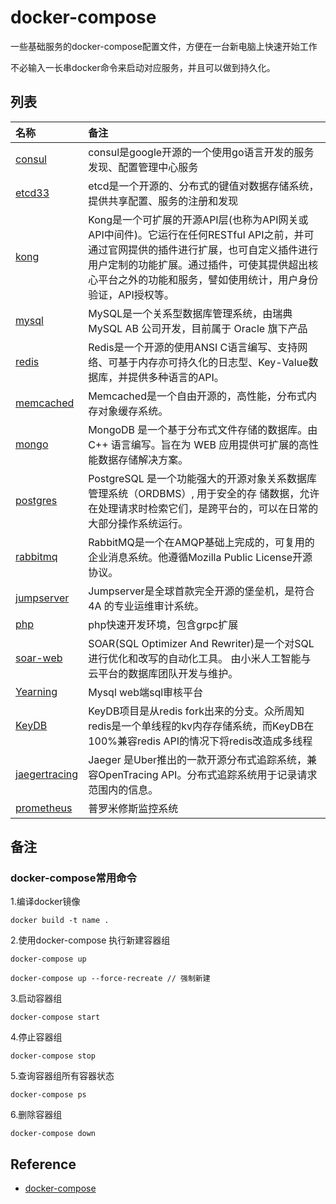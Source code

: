 # docker-compose
一些基础服务的docker-compose配置文件，方便在一台新电脑上快速开始工作

不必输入一长串docker命令来启动对应服务，并且可以做到持久化。



## 列表

| 名称 | 备注 |
|:----| :----|
| [consul](consul) | consul是google开源的一个使用go语言开发的服务发现、配置管理中心服务 |
| [etcd33](etcd33) | etcd是一个开源的、分布式的键值对数据存储系统，提供共享配置、服务的注册和发现 |
| [kong](kong) | Kong是一个可扩展的开源API层(也称为API网关或API中间件)。它运行在任何RESTful API之前，并可通过官网提供的插件进行扩展，也可自定义插件进行用户定制的功能扩展。通过插件，可使其提供超出核心平台之外的功能和服务，譬如使用统计，用户身份验证，API授权等。 |
| [mysql](mysql) | MySQL是一个关系型数据库管理系统，由瑞典MySQL AB 公司开发，目前属于 Oracle 旗下产品 |
| [redis](redis) | Redis是一个开源的使用ANSI C语言编写、支持网络、可基于内存亦可持久化的日志型、Key-Value数据库，并提供多种语言的API。 |
| [memcached](memcached) | Memcached是一个自由开源的，高性能，分布式内存对象缓存系统。 |
| [mongo](mongo) | MongoDB 是一个基于分布式文件存储的数据库。由 C++ 语言编写。旨在为 WEB 应用提供可扩展的高性能数据存储解决方案。 |
| [postgres](postgres) | PostgreSQL 是一个功能强大的开源对象关系数据库管理系统（ORDBMS）, 用于安全的存 储数据，允许在处理请求时检索它们，是跨平台的，可以在日常的大部分操作系统运行。 |
| [rabbitmq](rabbitmq) | RabbitMQ是一个在AMQP基础上完成的，可复用的企业消息系统。他遵循Mozilla Public License开源协议。 |
| [jumpserver](jumpserver) | Jumpserver是全球首款完全开源的堡垒机，是符合 4A 的专业运维审计系统。 |
| [php](php) | php快速开发环境，包含grpc扩展 |
| [soar-web](soar-web) | SOAR(SQL Optimizer And Rewriter)是一个对SQL进行优化和改写的自动化工具。 由小米人工智能与云平台的数据库团队开发与维护。 |
| [Yearning](Yearning) | Mysql web端sql审核平台 |
| [KeyDB](keydb) | KeyDB项目是从redis fork出来的分支。众所周知redis是一个单线程的kv内存存储系统，而KeyDB在100%兼容redis API的情况下将redis改造成多线程 |
| [jaegertracing](jaegertracing) | Jaeger 是Uber推出的一款开源分布式追踪系统，兼容OpenTracing API。分布式追踪系统用于记录请求范围内的信息。 |
| [prometheus](prometheus) | 普罗米修斯监控系统 |



## 备注

### docker-compose常用命令

1.编译docker镜像

```
docker build -t name .
```

2.使用docker-compose 执行新建容器组

```
docker-compose up

docker-compose up --force-recreate // 强制新建
```

3.启动容器组

```
docker-compose start
```

4.停止容器组

```
docker-compose stop
```

5.查询容器组所有容器状态

```
docker-compose ps
```

6.删除容器组

```
docker-compose down
```

## Reference 

- [docker-compose](https://github.com/shiguanghuxian/docker-compose.git)